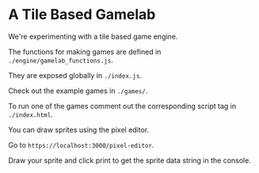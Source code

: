 # A Tile Based Gamelab

We're experimenting with a tile based game engine.

The functions for making games are defined in `./engine/gamelab_functions.js`.

They are exposed globally in `./index.js`.

Check out the example games in `./games/`.

To run one of the games comment 
out the corresponding script tag in `./index.html`.


You can draw sprites using the pixel editor.

Go to `https://localhost:3000/pixel-editor`.

Draw your sprite and click print to get the sprite data string in the console.